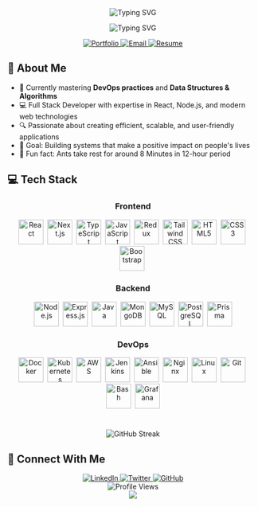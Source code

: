 
<div align="center">
  <img src="https://readme-typing-svg.herokuapp.com?font=Fira+Code&weight=600&size=30&pause=1000&color=0099ff&center=true&vCenter=true&random=false&width=500&lines=Hi+%F0%9F%91%8B%2C+I'm+Abhishek+Gupta;Full+Stack+Developer;DevOps+Engineer" alt="Typing SVG" />
  
  <p align="center">
    <img src="https://readme-typing-svg.herokuapp.com?font=Fira+Code&weight=500&size=20&pause=1000&color=0099ff&center=true&vCenter=true&random=false&width=600&lines=Building+robust+web+applications+and+exploring+the+DevOps+universe;Turning+complex+problems+into+elegant+solutions;Crafting+code+that+makes+a+difference" alt="Typing SVG" />
  </p>
  
  <a href="https://abhishekgupta-zeta.vercel.app">
    <img src="https://img.shields.io/badge/Portfolio-0099ff?style=for-the-badge&logo=About.me&logoColor=white" alt="Portfolio" />
  </a>
  <a href="mailto:abhishekgupta3104@gmail.com">
    <img src="https://img.shields.io/badge/Email-D14836?style=for-the-badge&logo=gmail&logoColor=white" alt="Email" />
  </a>
  <a href="https://drive.google.com/file/d/18i9IgJAyQCHAeT5o_csckNeuc6fKMlzP/view?usp=sharing">
    <img src="https://img.shields.io/badge/Resume-4285F4?style=for-the-badge&logo=google-drive&logoColor=white" alt="Resume" />
  </a>
</div>


## 🚀 About Me


- 🌱 Currently mastering **DevOps practices** and **Data Structures & Algorithms**
- 💻 Full Stack Developer with expertise in React, Node.js, and modern web technologies
- 🔍 Passionate about creating efficient, scalable, and user-friendly applications
- 🎯 Goal: Building systems that make a positive impact on people's lives
- 🎲 Fun fact: Ants take rest for around 8 Minutes in 12-hour period

## 💻 Tech Stack

<div align="center">
  
  ### Frontend
  <p>
    <a href="#"><img src="https://skillicons.dev/icons?i=react" alt="React" title="React" width="50" height="50" /></a>&nbsp;
    <a href="#"><img src="https://skillicons.dev/icons?i=nextjs" alt="Next.js" title="Next.js" width="50" height="50" /></a>&nbsp;
    <a href="#"><img src="https://skillicons.dev/icons?i=ts" alt="TypeScript" title="TypeScript" width="50" height="50" /></a>&nbsp;
    <a href="#"><img src="https://skillicons.dev/icons?i=js" alt="JavaScript" title="JavaScript" width="50" height="50" /></a>&nbsp;
    <a href="#"><img src="https://skillicons.dev/icons?i=redux" alt="Redux" title="Redux" width="50" height="50" /></a>&nbsp;
    <a href="#"><img src="https://skillicons.dev/icons?i=tailwind" alt="Tailwind CSS" title="Tailwind CSS" width="50" height="50" /></a>&nbsp;
    <a href="#"><img src="https://skillicons.dev/icons?i=html" alt="HTML5" title="HTML5" width="50" height="50" /></a>&nbsp;
    <a href="#"><img src="https://skillicons.dev/icons?i=css" alt="CSS3" title="CSS3" width="50" height="50" /></a>&nbsp;
    <a href="#"><img src="https://skillicons.dev/icons?i=bootstrap" alt="Bootstrap" title="Bootstrap" width="50" height="50" /></a>&nbsp;
  </p>

  ### Backend
  <p>
    <a href="#"><img src="https://skillicons.dev/icons?i=nodejs" alt="Node.js" title="Node.js" width="50" height="50" /></a>&nbsp;
    <a href="#"><img src="https://skillicons.dev/icons?i=express" alt="Express.js" title="Express.js" width="50" height="50" /></a>&nbsp;
    <a href="#"><img src="https://skillicons.dev/icons?i=java" alt="Java" title="Java" width="50" height="50" /></a>&nbsp;
    <a href="#"><img src="https://skillicons.dev/icons?i=mongodb" alt="MongoDB" title="MongoDB" width="50" height="50" /></a>&nbsp;
    <a href="#"><img src="https://skillicons.dev/icons?i=mysql" alt="MySQL" title="MySQL" width="50" height="50" /></a>&nbsp;
    <a href="#"><img src="https://skillicons.dev/icons?i=postgres" alt="PostgreSQL" title="PostgreSQL" width="50" height="50" /></a>&nbsp;
    <a href="#"><img src="https://skillicons.dev/icons?i=prisma" alt="Prisma" title="Prisma" width="50" height="50" /></a>
  </p>

  ### DevOps
  <p>
    <a href="#"><img src="https://skillicons.dev/icons?i=docker" alt="Docker" title="Docker" width="50" height="50" /></a>&nbsp;
    <a href="#"><img src="https://skillicons.dev/icons?i=kubernetes" alt="Kubernetes" title="Kubernetes" width="50" height="50" /></a>&nbsp;
    <a href="#"><img src="https://skillicons.dev/icons?i=aws" alt="AWS" title="AWS" width="50" height="50" /></a>&nbsp;
    <a href="#"><img src="https://skillicons.dev/icons?i=jenkins" alt="Jenkins" title="Jenkins" width="50" height="50" /></a>&nbsp;
    <a href="#"><img src="https://skillicons.dev/icons?i=ansible" alt="Ansible" title="Ansible" width="50" height="50" /></a>&nbsp;
    <a href="#"><img src="https://skillicons.dev/icons?i=nginx" alt="Nginx" title="Nginx" width="50" height="50" /></a>&nbsp;
    <a href="#"><img src="https://skillicons.dev/icons?i=linux" alt="Linux" title="Linux" width="50" height="50" /></a>&nbsp;
    <a href="#"><img src="https://skillicons.dev/icons?i=git" alt="Git" title="Git" width="50" height="50" /></a>&nbsp;
    <a href="#"><img src="https://skillicons.dev/icons?i=bash" alt="Bash" title="Bash" width="50" height="50" /></a>&nbsp;
    <a href="#"><img src="https://skillicons.dev/icons?i=grafana" alt="Grafana" title="Grafana" width="50" height="50" /></a>
  </p>
</div>

#
<div align="center">
  <img src="https://github-readme-streak-stats.herokuapp.com/?user=Abhishek83gupta&theme=tokyonight&hide_border=true" alt="GitHub Streak" />
</div>


## 🔗 Connect With Me

<div align="center">
  <a href="https://www.linkedin.com/in/abhishek-gupta-83a410295/">
    <img src="https://img.shields.io/badge/LinkedIn-0077B5?style=for-the-badge&logo=linkedin&logoColor=white" alt="LinkedIn" />
  </a>
  <a href="https://x.com/unkown_abhi_31?t=zXu_hYesRzsSuQGcNmHmWw&s=08">
    <img src="https://img.shields.io/badge/Twitter-1DA1F2?style=for-the-badge&logo=twitter&logoColor=white" alt="Twitter" />
  </a>
  <a href="https://github.com/Abhishek83gupta">
    <img src="https://img.shields.io/badge/GitHub-100000?style=for-the-badge&logo=github&logoColor=white" alt="GitHub" />
  </a>
</div>

<div align="center">
  <img src="https://komarev.com/ghpvc/?username=Abhishek83gupta&style=for-the-badge&color=0099ff" alt="Profile Views" />
</div>

<div align="center">
  <img src="https://capsule-render.vercel.app/api?type=waving&color=0099ff&height=100&section=footer" />
</div>
